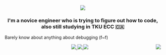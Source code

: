 <h1 align="center">
    <img src="https://readme-typing-svg.herokuapp.com/?font=Righteous&size=28&center=true&vCenter=true&width=300&height=40&duration=4000&lines=+Welcome+To+My+Profile!;+My name+is+soliderkevin;" />
</h1>

<h3 align="center">I'm a novice engineer who is trying to figure out how to code, also still studying in TKU ECC 🇨🇦</h3>

Barely know about anything about debugging (f~f)

<img align="right" src="https://visitor-badge.laobi.icu/badge?page_id=soliderkevin.soliderkevin" /> 

 </div>
 
<div align="center"> 
  <a href="mailto:pedro.sales.muniz@gmail.com">
    <img src="https://img.shields.io/badge/Gmail-333333?style=for-the-badge&logo=gmail&logoColor=red" />
  </a>
  <a href="https://linkedin.com/in/pedro-sales-muniz" target="_blank">
    <img src="https://img.shields.io/badge/LinkedIn-0077B5?style=for-the-badge&logo=linkedin&logoColor=white" target="_blank" />
  </a>
  <a href="https://salesp07.github.io" target="_blank">
     <img src="https://img.shields.io/badge/Portfolio-FF5722?style=for-the-badge&logo=todoist&logoColor=white" target="_blank" /> <!-- sqlite, safari, google-chrome are other good icon options -->

